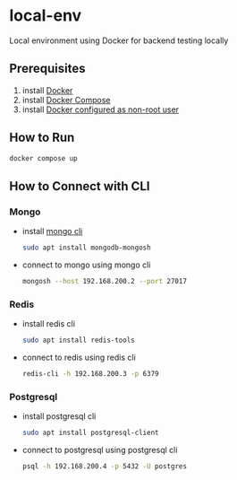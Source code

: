 # local-env
Local environment using Docker for backend testing locally

## Prerequisites
1. install [Docker](https://docs.docker.com/get-docker/)
2. install [Docker Compose](https://docs.docker.com/compose/install/)
3. install [Docker configured as non-root user](https://docs.docker.com/engine/install/linux-postinstall/#manage-docker-as-a-non-root-user)

## How to Run
```sh
docker compose up
```

## How to Connect with CLI
### Mongo
- install [mongo cli](https://www.mongodb.com/docs/mongodb-shell/install/)
  ```sh
  sudo apt install mongodb-mongosh
  ```
- connect to mongo using mongo cli
  ```sh
  mongosh --host 192.168.200.2 --port 27017
  ```

### Redis
- install redis cli
  ```sh
  sudo apt install redis-tools
  ```
- connect to redis using redis cli
  ```sh
  redis-cli -h 192.168.200.3 -p 6379
  ```

### Postgresql
- install postgresql cli
  ```sh
  sudo apt install postgresql-client
  ```
- connect to postgresql using postgresql cli
  ```sh
  psql -h 192.168.200.4 -p 5432 -U postgres
  ```